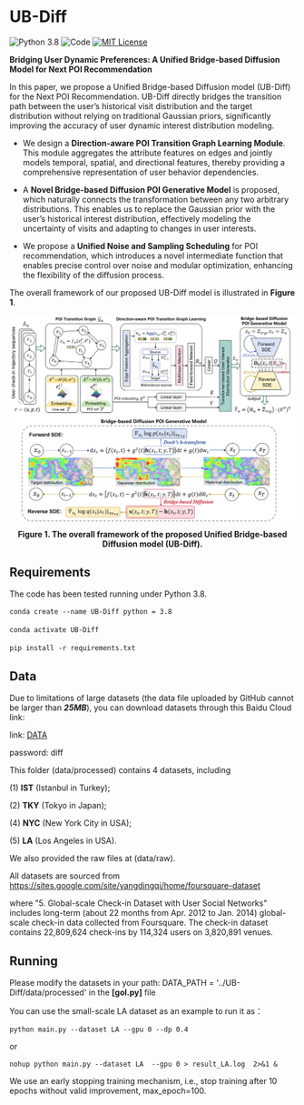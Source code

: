 #  UB-Diff

![Python 3.8](https://img.shields.io/badge/Python-3.8-blue.svg)
![Code](https://img.shields.io/badge/Code-python-purple)
[![MIT License](https://img.shields.io/badge/license-MIT-green.svg)](https://opensource.org/licenses/MIT)

**Bridging User Dynamic Preferences: A Unified Bridge-based Diffusion Model for Next POI Recommendation**

In this paper, we propose a Unified Bridge-based Diffusion model (UB-Diff) for the Next POI Recommendation. 
UB-Diff directly bridges the transition path between the user’s historical visit distribution and the target distribution without relying on traditional Gaussian priors, significantly improving the accuracy of user dynamic interest distribution modeling.

-  We design a **Direction-aware POI Transition Graph Learning Module**. This module aggregates the attribute features on edges and jointly models temporal, spatial, and directional features, thereby providing a comprehensive representation of user behavior dependencies.

-  A **Novel Bridge-based Diffusion POI Generative Model** is proposed, which naturally connects the transformation between any two arbitrary distributions. This enables us to replace the Gaussian prior with the user’s historical interest distribution, effectively modeling the uncertainty of visits and adapting to changes in user interests.

-  We propose a **Unified Noise and Sampling Scheduling** for POI recommendation, which introduces a novel intermediate function that enables precise control over noise and modular optimization, enhancing the flexibility of the diffusion process.

The overall framework of our proposed UB-Diff model is illustrated in **Figure 1**.
<p align="center">
<img align="middle" src="https://github.com/JKZuo/UBDiff/blob/main/fig.png" width="750"/>
</p>
<p align = "center">
<b>Figure 1. The overall framework of the proposed Unified Bridge-based Diffusion model (UB-Diff). </b> 
</p>

## Requirements

The code has been tested running under Python 3.8.

```shell
conda create --name UB-Diff python = 3.8

conda activate UB-Diff 

pip install -r requirements.txt 
```

## Data
Due to limitations of large datasets (the data file uploaded by GitHub cannot be larger than ***25MB***), you can download datasets through this Baidu Cloud link:

link: [DATA](https://pan.baidu.com/s/19YYwOL3YbzSszyk9G9tYOQ?pwd=diff ) 

password: diff

This folder (data/processed) contains 4 datasets, including

(1) **IST** (Istanbul in Turkey); 

(2) **TKY** (Tokyo in Japan); 

(4) **NYC** (New York City in USA); 

(5) **LA** (Los Angeles in USA).

We also provided the raw files at (data/raw).

All datasets are sourced from https://sites.google.com/site/yangdingqi/home/foursquare-dataset

where "5. Global-scale Check-in Dataset with User Social Networks" includes long-term (about 22 months from Apr. 2012 to Jan. 2014) global-scale check-in data collected from Foursquare. The check-in dataset contains 22,809,624 check-ins by 114,324 users on 3,820,891 venues.


## Running

Please modify the datasets in your path: DATA_PATH = '../UB-Diff/data/processed' in the **[gol.py]** file

You can use the small-scale LA dataset as an example to run it as：

```shell
python main.py --dataset LA --gpu 0 --dp 0.4
```

or

```shell
nohup python main.py --dataset LA  --gpu 0 > result_LA.log  2>&1 &
```

We use an early stopping training mechanism, i.e., stop training after 10 epochs without valid improvement, max_epoch=100.
